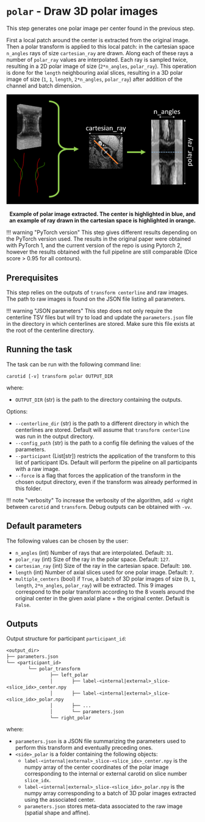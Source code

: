 # `polar` - Draw 3D polar images

This step generates one polar image per center found in the previous step.

First a local patch around the center is extracted  from the original image. 
Then a polar transform is applied to this local patch: in the cartesian space
<code>n_angles</code> rays of size <code>cartesian_ray</code> are drawn. Along each of these rays a number 
of <code>polar_ray</code> values are interpolated. Each ray is sampled twice, resulting in a 2D polar image of size 
(`2*n_angles`, <code>polar_ray</code>).
This operation is done for the `length` neighbouring axial slices, resulting in a 3D polar image of size
(`1`, `1`, <code>length</code>, `2*n_angles`, <code>polar_ray</code>) after addition of the channel
and batch dimension.

![Illustration of polar transform](../images/polar_transform.png)
<p style="text-align: center;"><b>Example of polar image extracted. The center is highlighted in blue, and 
an example of ray drawn in the cartesian space is highlighted in orange.</b></p>

!!! warning "PyTorch version"
    This step gives different results depending on the PyTorch version used.
    The results in the original paper were obtained with PyTorch 1, and the current
    version of the repo is using Pytorch 2, however the results obtained with the full pipeline
    are still comparable (Dice score > 0.95 for all contours).

## Prerequisites

This step relies on the outputs of `transform centerline` and raw images.
The path to raw images is found on the JSON file listing all parameters.

!!! warning "JSON parameters"
    This step does not only require the centerline TSV files but will try to
    load and update the `parameters.json` file in the directory in which centerlines are
    stored. Make sure this file exists at the root of the centerline directory.


## Running the task

The task can be run with the following command line:
```
carotid [-v] transform polar OUTPUT_DIR
```
where:

- `OUTPUT_DIR` (str) is the path to the directory containing the outputs.

Options:

- `--centerline_dir` (str) is the path to a different directory in which the centerlines are stored.
Default will assume that `transform centerline` was run in the output directory.
- `--config_path` (str) is the path to a config file defining the values of the parameters.
- `--participant` (List[str]) restricts the application of the transform to this list of participant IDs. 
Default will perform the pipeline on all participants with a raw image.
- `--force` is a flag that forces the application of the transform in the chosen output directory,
even if the transform was already performed in this folder.

!!! note "verbosity"
    To increase the verbosity of the algorithm, add `-v` right between `carotid` and `transform`.
    Debug outputs can be obtained with `-vv`.

## Default parameters

The following values can be chosen by the user:

- `n_angles` (int) Number of rays that are interpolated. Default: `31`.
- `polar_ray` (int) Size of the ray in the polar space. Default: `127`. 
- `cartesian_ray` (int) Size of the ray in the cartesian space. Default: `100`.
- `length` (int) Number of axial slices used for one polar image. Default: `7`.
- `multiple_centers` (bool) if `True`, a batch of 3D polar images of size (`9`, `1`, <code>length</code>, `2*n_angles`, <code>polar_ray</code>) will be extracted.
This 9 images correspond to the polar transform according to the 8 voxels around the original center in the given axial plane + the
original center. Default is `False`.

## Outputs


Output structure for participant `participant_id`:
```console
<output_dir>
├── parameters.json
└── <participant_id>
        └── polar_transform
                ├── left_polar
                │       ├── label-<internal|external>_slice-<slice_idx>_center.npy
                │       ├── label-<internal|external>_slice-<slice_idx>_polar.npy
                │       ├── ...
                │       └── parameters.json
                └── right_polar
```

where:

- `parameters.json` is a JSON file summarizing the parameters used to perform this transform and eventually preceding ones.
- `<side>_polar` is a folder containing the following objects:
  - `label-<internal|external>_slice-<slice_idx>_center.npy` is the numpy array of the center coordinates
  of the polar image corresponding to the internal or external carotid on slice number `slice_idx`.
  - `label-<internal|external>_slice-<slice_idx>_polar.npy` is the numpy array corresponding to a batch of
  3D polar images extracted using the associated center.
  - `parameters.json` stores meta-data associated to the raw image (spatial shape and affine).